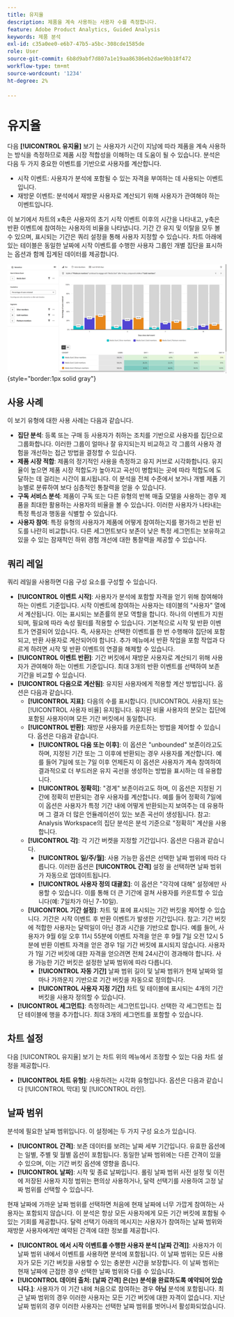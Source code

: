 ```yaml
---
title: 유지율
description: 제품을 계속 사용하는 사용자 수를 측정합니다.
feature: Adobe Product Analytics, Guided Analysis
keywords: 제품 분석
exl-id: c35a0ee0-e6b7-47b5-a5bc-308cde1585de
role: User
source-git-commit: 6b8d9abf7d807a1e19aa86386eb2dae9bb18f472
workflow-type: tm+mt
source-wordcount: '1234'
ht-degree: 2%

---
```


# 유지율

다음 **[!UICONTROL 유지율]** 보기 는 사용자가 시간이 지남에 따라 제품을 계속 사용하는 방식을 측정하므로 제품 시장 적합성을 이해하는 데 도움이 될 수 있습니다. 분석은 다음 두 가지 중요한 이벤트를 기반으로 사용자를 계산합니다.

* 시작 이벤트: 사용자가 분석에 포함될 수 있는 자격을 부여하는 데 사용되는 이벤트입니다.
* 재방문 이벤트: 분석에서 재방문 사용자로 계산되기 위해 사용자가 관여해야 하는 이벤트입니다.

이 보기에서 차트의 x축은 사용자의 초기 시작 이벤트 이후의 시간을 나타내고, y축은 반환 이벤트에 참여하는 사용자의 비율을 나타냅니다. 기간 간 유지 및 이탈을 모두 볼 수 있으며, 표시되는 기간은 쿼리 설정을 통해 사용자 지정할 수 있습니다. 차트 아래에 있는 테이블은 동일한 날짜에 시작 이벤트를 수행한 사용자 그룹인 개별 집단을 표시하는 옵션과 함께 집계된 데이터를 제공합니다.

![유지율 스크린샷](../assets/retention-rates.png){style="border:1px solid gray"}

## 사용 사례

이 보기 유형에 대한 사용 사례는 다음과 같습니다.

* **집단 분석**: 등록 또는 구매 등 사용자가 취하는 조치를 기반으로 사용자를 집단으로 그룹화합니다. 이러한 그룹이 얼마나 잘 유지되는지 비교하고 각 그룹의 사용자 경험을 개선하는 접근 방법을 결정할 수 있습니다.
* **제품 시장 적합**: 제품의 정기적인 사용을 측정하고 유지 커브로 시각화합니다. 유지율이 높으면 제품 시장 적합도가 높아지고 곡선이 병합되는 곳에 따라 적합도에 도달하는 데 걸리는 시간이 표시됩니다. 이 분석을 전체 수준에서 보거나 개별 제품 기능별로 분류하여 보다 심층적인 통찰력을 얻을 수 있습니다.
* **구독 서비스 분석**: 제품이 구독 또는 다른 유형의 반복 매출 모델을 사용하는 경우 제품을 최대한 활용하는 사용자의 비율을 볼 수 있습니다. 이러한 사용자가 나타내는 특정 특성과 행동을 식별할 수 있습니다.
* **사용자 참여**: 특정 유형의 사용자가 제품에 어떻게 참여하는지를 평가하고 반환 빈도를 나란히 비교합니다. 다른 세그먼트보다 보존이 낮은 특정 세그먼트는 보유하고 있을 수 있는 잠재적인 하위 경험 개선에 대한 통찰력을 제공할 수 있습니다.

## 쿼리 레일

쿼리 레일을 사용하면 다음 구성 요소를 구성할 수 있습니다.

* **[!UICONTROL 이벤트 시작]**: 사용자가 분석에 포함할 자격을 얻기 위해 참여해야 하는 이벤트 기준입니다. 시작 이벤트에 참여하는 사용자는 테이블의 &quot;사용자&quot; 열에서 계산됩니다. 이는 표시되는 보존률의 분모 역할을 합니다. 하나의 이벤트가 지원되며, 필요에 따라 속성 필터를 적용할 수 있습니다. 기본적으로 시작 및 반환 이벤트가 연결되어 있습니다. 즉, 사용자는 선택한 이벤트를 한 번 수행해야 집단에 포함되고, 반환 사용자로 계산되어야 합니다. 추가 메뉴에서 반환 작업을 포함 작업과 다르게 하려면 시작 및 반환 이벤트의 연결을 해제할 수 있습니다.
* **[!UICONTROL 이벤트 반환]**: 기간 버킷에서 재방문 사용자로 계산되기 위해 사용자가 관여해야 하는 이벤트 기준입니다. 최대 3개의 반환 이벤트를 선택하여 보존 기간을 비교할 수 있습니다.
* **[!UICONTROL 다음으로 계산됨]**: 유지된 사용자에게 적용할 계산 방법입니다. 옵션은 다음과 같습니다.
   * **[!UICONTROL 지표]**: 다음의 수를 표시합니다. [!UICONTROL 사용자] 또는 [!UICONTROL 사용자 비율] 유지됩니다. 유지된 비율 사용자의 분모는 집단에 포함된 사용자이며 모든 기간 버킷에서 동일합니다.
   * **[!UICONTROL 반환]**: 재방문 사용자를 카운트하는 방법을 제어할 수 있습니다. 옵션은 다음과 같습니다.
      * **[!UICONTROL 다음 또는 이후]**: 이 옵션은 &quot;unbounded&quot; 보존이라고도 하며, 지정된 기간 또는 그 이후에 반환되는 경우 사용자를 계산합니다. 예를 들어 7일에 또는 7일 이후 언제든지 이 옵션은 사용자가 계속 참여하여 결과적으로 더 부드러운 유지 곡선을 생성하는 방법을 표시하는 데 유용합니다.
      * **[!UICONTROL 정확히]**: &quot;경계&quot; 보존이라고도 하며, 이 옵션은 지정된 기간에 정확히 반환되는 경우 사용자를 계산합니다. 예를 들어 정확히 7일에 이 옵션은 사용자가 특정 기간 내에 어떻게 반환되는지 보여주는 데 유용하며 그 결과 더 많은 언듈레이션이 있는 보존 곡선이 생성됩니다. 참고: Analysis Workspace의 집단 분석은 분석 기준으로 &quot;정확히&quot; 계산을 사용합니다.
   * **[!UICONTROL 각]**: 각 기간 버켓을 지정할 기간입니다. 옵션은 다음과 같습니다.
      * **[!UICONTROL 일/주/월]**: 사용 가능한 옵션은 선택한 날짜 범위에 따라 다릅니다. 이러한 옵션은 **[!UICONTROL 간격]** 설정 을 선택하면 날짜 범위가 자동으로 업데이트됩니다.
      * **[!UICONTROL 사용자 정의 대괄호]**: 이 옵션은 &quot;각각에 대해&quot; 설정에만 사용할 수 있습니다. 이를 통해 더 큰 기간에 걸쳐 사용자를 카운트할 수 있습니다(예: 7일차가 아닌 7-10일).
   * **[!UICONTROL 기간 설정]**: 차트 및 표에 표시되는 기간 버킷을 제어할 수 있습니다. 기간은 시작 이벤트 후 반환 이벤트가 발생한 기간입니다. 참고: 기간 버킷에 적합한 사용자는 달력일이 아닌 경과 시간을 기반으로 합니다. 예를 들어, 사용자가 9월 6일 오후 11시 55분에 이벤트 자격을 얻은 후 9월 7일 오전 12시 5분에 반환 이벤트 자격을 얻은 경우 1일 기간 버킷에 표시되지 않습니다. 사용자가 1일 기간 버킷에 대한 자격을 얻으려면 전체 24시간이 경과해야 합니다. 사용 가능한 기간 버킷은 설정한 날짜 범위에 따라 다릅니다.
      * **[!UICONTROL 자동 기간]** 날짜 범위 길이 및 날짜 범위가 현재 날짜와 얼마나 가까운지 기반으로 기간 버킷을 자동으로 정의합니다.
      * **[!UICONTROL 사용자 지정 기간]** 차트 및 테이블에 표시되는 4개의 기간 버킷을 사용자 정의할 수 있습니다.
* **[!UICONTROL 세그먼트]**: 측정하려는 세그먼트입니다. 선택한 각 세그먼트는 집단 테이블에 행을 추가합니다. 최대 3개의 세그먼트를 포함할 수 있습니다.

## 차트 설정

다음 [!UICONTROL 유지율] 보기 는 차트 위의 메뉴에서 조정할 수 있는 다음 차트 설정을 제공합니다.

* **[!UICONTROL 차트 유형]**: 사용하려는 시각화 유형입니다. 옵션은 다음과 같습니다 [!UICONTROL 막대] 및 [!UICONTROL 라인].

## 날짜 범위

분석에 필요한 날짜 범위입니다. 이 설정에는 두 가지 구성 요소가 있습니다.

* **[!UICONTROL 간격]**: 보존 데이터를 보려는 날짜 세부 기간입니다. 유효한 옵션에는 일별, 주별 및 월별 옵션이 포함됩니다. 동일한 날짜 범위에는 다른 간격이 있을 수 있으며, 이는 기간 버킷 옵션에 영향을 줍니다.
* **[!UICONTROL 날짜]**: 시작 및 종료 날짜입니다. 롤링 날짜 범위 사전 설정 및 이전에 저장된 사용자 지정 범위는 편의상 사용하거나, 달력 선택기를 사용하여 고정 날짜 범위를 선택할 수 있습니다.

현재 날짜에 가까운 날짜 범위를 선택하면 처음에 현재 날짜에 너무 가깝게 참여하는 사용자는 포함되지 않습니다. 이 분석은 항상 모든 사용자에게 모든 기간 버킷에 포함될 수 있는 기회를 제공합니다. 달력 선택기 아래의 메시지는 사용자가 참여하는 날짜 범위와 재방문 사용자에게만 예약된 간격에 대한 정보를 제공합니다.

* **[!UICONTROL 에서 시작 이벤트를 수행한 사용자 분석 [날짜 간격]]**: 사용자가 이 날짜 범위 내에서 이벤트를 사용하면 분석에 포함됩니다. 이 날짜 범위는 모든 사용자가 모든 기간 버킷을 사용할 수 있는 충분한 시간을 보장합니다. 이 날짜 범위는 현재 날짜에 근접한 경우 선택한 날짜 범위와 다를 수 있습니다.
* **[!UICONTROL 데이터 출처: [날짜 간격] 은(는) 분석을 완료하도록 예약되어 있습니다.]**: 사용자가 이 기간 내에 처음으로 참여하는 경우 **아님** 분석에 포함됩니다. 최근 날짜 범위의 경우 이러한 사용자는 모든 기간 버킷에 대한 자격이 없습니다. 지난 날짜 범위의 경우 이러한 사용자는 선택한 날짜 범위를 벗어나서 활성화되었습니다.
